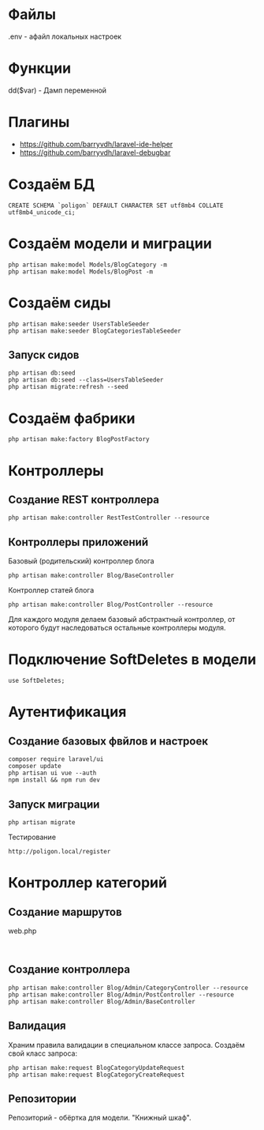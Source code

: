 # Файлы

.env - aфайл локальных настроек

# Функции

dd($var) - Дамп переменной

# Плагины

- https://github.com/barryvdh/laravel-ide-helper
- https://github.com/barryvdh/laravel-debugbar

# Создаём БД

```
CREATE SCHEMA `poligon` DEFAULT CHARACTER SET utf8mb4 COLLATE utf8mb4_unicode_ci;
```

# Создаём модели и миграции

```
php artisan make:model Models/BlogCategory -m
php artisan make:model Models/BlogPost -m
```

# Создаём сиды

```
php artisan make:seeder UsersTableSeeder
php artisan make:seeder BlogCategoriesTableSeeder
```

## Запуск сидов

```
php artisan db:seed
php artisan db:seed --class=UsersTableSeeder
php artisan migrate:refresh --seed
```

# Создаём фабрики

```
php artisan make:factory BlogPostFactory
```


# Контроллеры

## Создание REST контроллера

```
php artisan make:controller RestTestController --resource
```

## Контроллеры приложений

Базовый (родительский) контроллер блога

```
php artisan make:controller Blog/BaseController
```

Контроллер статей блога

```
php artisan make:controller Blog/PostController --resource
```

Для каждого модуля делаем базовый абстрактный контроллер, от которого будут наследоваться остальные контроллеры модуля.

# Подключение SoftDeletes в модели

```
use SoftDeletes;
```

# Аутентификация

## Создание базовых фвйлов и настроек

```
composer require laravel/ui
composer update
php artisan ui vue --auth
npm install && npm run dev
```

## Запуск миграции

```
php artisan migrate
```

Тестирование

```
http://poligon.local/register
```

# Контроллер категорий

## Создание маршрутов

web.php
```


```

## Создание контроллера

```
php artisan make:controller Blog/Admin/CategoryController --resource
php artisan make:controller Blog/Admin/PostController --resource
php artisan make:controller Blog/Admin/BaseController 
```

## Валидация

Храним правила валидации в специальном классе запроса. 
Создаём свой класс запроса:

```
php artisan make:request BlogCategoryUpdateRequest
php artisan make:request BlogCategoryCreateRequest
```

## Репозитории

Репозиторий - обёртка для модели. "Книжный шкаф".




